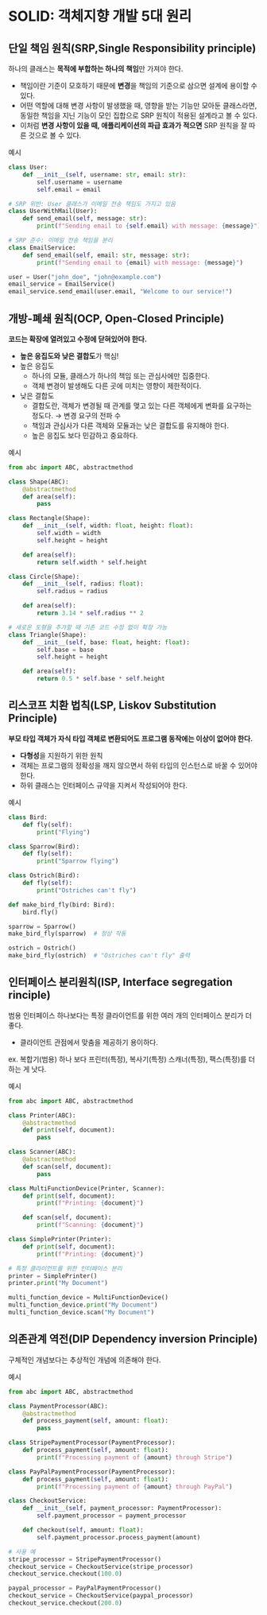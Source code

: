 # SOLID: 객체지향 개발 5대 원리

## 단일 책임 원칙(SRP,Single Responsibility principle)

하나의 클래스는 **목적에 부합하는 하나의 책임**만 가져야 한다.

- 책임이란 기준이 모호하기 때문에 **변경**을 책임의 기준으로 삼으면 설계에 용이할 수 있다.
- 어떤 역할에 대해 변경 사항이 발생했을 때, 영향을 받는 기능만 모아둔 클래스라면, 동일한 책임을 지닌 기능이 모인 집합으로 SRP 원칙이 적용된 설계라고 볼 수 있다.
- 이처럼 **변경 사항이 있을 때, 애플리케이션의 파급 효과가 적으면** SRP 원칙을 잘 따른 것으로 볼 수 있다.

예시

```python
class User:
    def __init__(self, username: str, email: str):
        self.username = username
        self.email = email

# SRP 위반: User 클래스가 이메일 전송 책임도 가지고 있음
class UserWithMail(User):
    def send_email(self, message: str):
        print(f"Sending email to {self.email} with message: {message}")

# SRP 준수: 이메일 전송 책임을 분리
class EmailService:
    def send_email(self, email: str, message: str):
        print(f"Sending email to {email} with message: {message}")

user = User("john_doe", "john@example.com")
email_service = EmailService()
email_service.send_email(user.email, "Welcome to our service!")
```

## 개방-폐쇄 원칙(OCP, Open-Closed Principle)

**코드는 확장에 열려있고 수정에 닫혀있어야 한다.**

- **높은 응집도와 낮은 결합도**가 핵심!
- 높은 응집도
  - 하나의 모듈, 클래스가 하나의 책임 또는 관심사에만 집중한다.
  - 객체 변경이 발생해도 다른 곳에 미치는 영향이 제한적이다.
- 낮은 결합도
  - 결합도란, 객체가 변경될 때 관계를 맺고 있는 다른 객체에게 변화를 요구하는 정도다. → 변경 요구의 전파 수
  - 책임과 관심사가 다른 객체와 모듈과는 낮은 결합도를 유지해야 한다.
  - 높은 응집도 보다 민감하고 중요하다.

예시

```python
from abc import ABC, abstractmethod

class Shape(ABC):
    @abstractmethod
    def area(self):
        pass

class Rectangle(Shape):
    def __init__(self, width: float, height: float):
        self.width = width
        self.height = height

    def area(self):
        return self.width * self.height

class Circle(Shape):
    def __init__(self, radius: float):
        self.radius = radius

    def area(self):
        return 3.14 * self.radius ** 2

# 새로운 도형을 추가할 때 기존 코드 수정 없이 확장 가능
class Triangle(Shape):
    def __init__(self, base: float, height: float):
        self.base = base
        self.height = height

    def area(self):
        return 0.5 * self.base * self.height
```

## 리스코프 치환 법칙(LSP, Liskov Substitution Principle)

**부모 타입 객체가 자식 타입 객체로 변환되어도 프로그램 동작에는 이상이 없어야 한다.**

- **다형성**을 지원하기 위한 원칙
- 객체는 프로그램의 정확성을 깨지 않으면서 하위 타입의 인스턴스로 바꿀 수 있어야 한다.
- 하위 클래스는 인터페이스 규약을 지켜서 작성되어야 한다.

예시

```python
class Bird:
    def fly(self):
        print("Flying")

class Sparrow(Bird):
    def fly(self):
        print("Sparrow flying")

class Ostrich(Bird):
    def fly(self):
        print("Ostriches can't fly")

def make_bird_fly(bird: Bird):
    bird.fly()

sparrow = Sparrow()
make_bird_fly(sparrow)  # 정상 작동

ostrich = Ostrich()
make_bird_fly(ostrich)  # "Ostriches can't fly" 출력
```

## 인터페이스 분리원칙(ISP, Interface segregation rinciple)

범용 인터페이스 하나보다는 특정 클라이언트를 위한 여러 개의 인터페이스 분리가 더 좋다.

- 클라이언트 관점에서 맞춤을 제공하기 용이하다.

ex. 복합기(범용) 하나 보다 프린터(특정), 복사기(특정) 스캐너(특정), 팩스(특정)를 더하는 게 낫다.

예시

```python
from abc import ABC, abstractmethod

class Printer(ABC):
    @abstractmethod
    def print(self, document):
        pass

class Scanner(ABC):
    @abstractmethod
    def scan(self, document):
        pass

class MultiFunctionDevice(Printer, Scanner):
    def print(self, document):
        print(f"Printing: {document}")

    def scan(self, document):
        print(f"Scanning: {document}")

class SimplePrinter(Printer):
    def print(self, document):
        print(f"Printing: {document}")

# 특정 클라이언트를 위한 인터페이스 분리
printer = SimplePrinter()
printer.print("My Document")

multi_function_device = MultiFunctionDevice()
multi_function_device.print("My Document")
multi_function_device.scan("My Document")
```

## 의존관계 역전(DIP Dependency inversion Principle)

구체적인 개념보다는 추상적인 개념에 의존해야 한다.

예시

```python
from abc import ABC, abstractmethod

class PaymentProcessor(ABC):
    @abstractmethod
    def process_payment(self, amount: float):
        pass

class StripePaymentProcessor(PaymentProcessor):
    def process_payment(self, amount: float):
        print(f"Processing payment of {amount} through Stripe")

class PayPalPaymentProcessor(PaymentProcessor):
    def process_payment(self, amount: float):
        print(f"Processing payment of {amount} through PayPal")

class CheckoutService:
    def __init__(self, payment_processor: PaymentProcessor):
        self.payment_processor = payment_processor

    def checkout(self, amount: float):
        self.payment_processor.process_payment(amount)

# 사용 예
stripe_processor = StripePaymentProcessor()
checkout_service = CheckoutService(stripe_processor)
checkout_service.checkout(100.0)

paypal_processor = PayPalPaymentProcessor()
checkout_service = CheckoutService(paypal_processor)
checkout_service.checkout(200.0)
```


